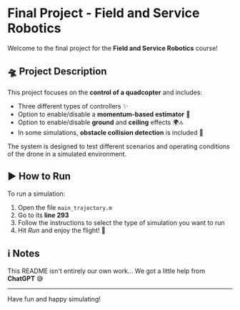 # Final Project - Field and Service Robotics

Welcome to the final project for the **Field and Service Robotics** course!

## 🛸 Project Description

This project focuses on the **control of a quadcopter** and includes:

- Three different types of controllers ✨
- Option to enable/disable a **momentum-based estimator** 🔧
- Option to enable/disable **ground** and **ceiling** effects 🌍🔝
- In some simulations, **obstacle collision detection** is included 🚧

The system is designed to test different scenarios and operating conditions of the drone in a simulated environment.

## ▶️ How to Run

To run a simulation:

1. Open the file `main_trajectory.m`
2. Go to its **line 293**
3. Follow the instructions to select the type of simulation you want to run
4. Hit *Run* and enjoy the flight! 🚁

## ℹ️ Notes

This README isn't entirely our own work... We got a little help from **ChatGPT** 😅

---

Have fun and happy simulating!
